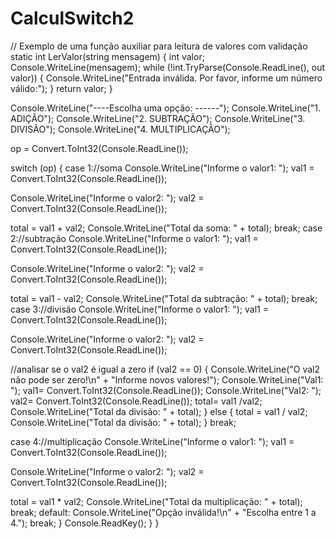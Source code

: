 # CalculSwitch2

// Exemplo de uma função auxiliar para leitura de valores com validação
static int LerValor(string mensagem)
{
    int valor;
    Console.WriteLine(mensagem);
    while (!int.TryParse(Console.ReadLine(), out valor))
    {
        Console.WriteLine("Entrada inválida. Por favor, informe um número válido:");
    }
    return valor;
}

  Console.WriteLine("----Escolha uma opção: ------");
        Console.WriteLine("1. ADIÇÃO");
        Console.WriteLine("2. SUBTRAÇÃO");
        Console.WriteLine("3. DIVISÃO");
        Console.WriteLine("4. MULTIPLICAÇÃO");

  op = Convert.ToInt32(Console.ReadLine());

       
  switch (op)
        {
            case 1://soma
                Console.WriteLine("Informe o valor1: ");
                val1 = Convert.ToInt32(Console.ReadLine());

  Console.WriteLine("Informe o valor2: ");
                val2 = Convert.ToInt32(Console.ReadLine());

  total = val1 + val2;
                Console.WriteLine("Total da soma: " + total);
                break;
            case 2://subtração
                Console.WriteLine("Informe o valor1: ");
                val1 = Convert.ToInt32(Console.ReadLine());

  Console.WriteLine("Informe o valor2: ");
                val2 = Convert.ToInt32(Console.ReadLine());

  total = val1 - val2;
                Console.WriteLine("Total da subtração: " + total);
                break;
            case 3://divisão
                Console.WriteLine("Informe o valor1: ");
                val1 = Convert.ToInt32(Console.ReadLine());

  Console.WriteLine("Informe o valor2: ");
                val2 = Convert.ToInt32(Console.ReadLine());

  //analisar se o val2 é igual a zero
                if (val2 == 0)
                {
                    Console.WriteLine("O val2 não pode ser zero!\n" +
                        "Informe novos valores!");
                    Console.WriteLine("Val1: ");
                    val1= Convert.ToInt32(Console.ReadLine());
                    Console.WriteLine("Val2: ");
                    val2= Convert.ToInt32(Console.ReadLine());
                    total= val1 /val2;
                    Console.WriteLine("Total da divisão: " + total);
                }
                else
                {
                    total = val1 / val2;
                    Console.WriteLine("Total da divisão: " + total);
                }
                break;
               
 case 4://multiplicação
                Console.WriteLine("Informe o valor1: ");
                val1 = Convert.ToInt32(Console.ReadLine());

  Console.WriteLine("Informe o valor2: ");
                val2 = Convert.ToInt32(Console.ReadLine());

  total = val1 * val2;
                Console.WriteLine("Total da multiplicação: " + total);
                break;
            default:
                Console.WriteLine("Opção inválida!\n" +
                    "Escolha entre 1 a 4.");
                break;
        }
        Console.ReadKey();
    }
}
